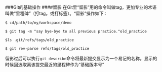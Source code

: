 ###Git的基础操作
####留影
在Git里“留影”用的命令叫做tag，更加专业的术语叫做“里程碑”（打tag，或打标签）。“留影”操作如下：

```$ cd/path/to/my/workspace/demo```

```$ git tag -m "say bye-bye to all previous practice."old_practice```

```$ls .git/refs/tags/old_practice```

```$ git rev-parse refs/tags/old_practice```

留影过后可以执行```git describe```命令将最新提交显示为一个易记的名称。显示的时候回选取离该提交最近的里程碑作为“基础版本号”